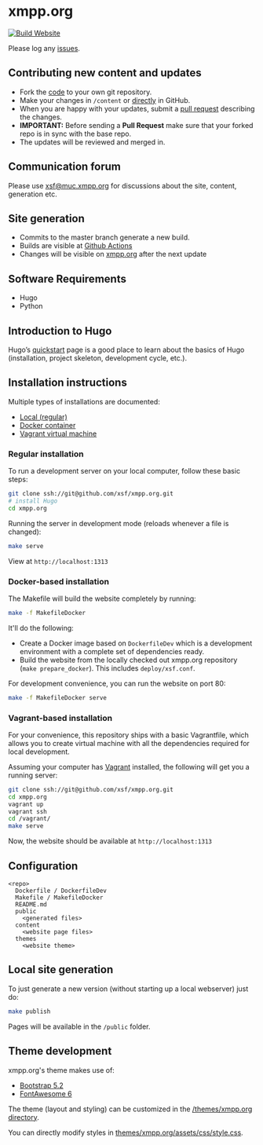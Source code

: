 # xmpp.org

[![Build Website](https://github.com/xsf/xmpp.org/actions/workflows/build-website.yml/badge.svg)](https://github.com/xsf/xmpp.org/actions/workflows/build-website.yml)

Please log any [issues](https://github.com/xsf/xmpp.org/issues/new).

## Contributing new content and updates

* Fork the [code](https://github.com/xsf/xmpp.org/fork) to your own git repository.
* Make your changes in `/content` or [directly](https://github.com/xsf/xmpp.org/tree/master/content) in GitHub.
* When you are happy with your updates, submit a [pull request](https://github.com/xsf/xmpp.org/pulls) describing the changes.
* **IMPORTANT:** Before sending a **Pull Request** make sure that your forked repo is in sync with the base repo.
* The updates will be reviewed and merged in.

## Communication forum

Please use [xsf@muc.xmpp.org](xmpp:xsf@muc.xmpp.org?join) for discussions about the site, content, generation etc.

## Site generation

* Commits to the master branch generate a new build.
* Builds are visible at [Github Actions](https://github.com/xsf/xmpp.org/actions)
* Changes will be visible on [xmpp.org](https://xmpp.org) after the next update

## Software Requirements

* Hugo
* Python

## Introduction to Hugo

Hugo’s [quickstart](https://gohugo.io/getting-started/quick-start/) page is a good place to learn about the basics of Hugo (installation, project skeleton, development cycle, etc.).

## Installation instructions

Multiple types of installations are documented:

* [Local (regular)](#regular-installation)
* [Docker container](#docker-based-installation)
* [Vagrant virtual machine](#vagrant-based-installation)

### Regular installation

To run a development server on your local computer, follow these basic steps:

```bash
git clone ssh://git@github.com/xsf/xmpp.org.git
# install Hugo
cd xmpp.org
```

Running the server in development mode (reloads whenever a file is changed):

```bash
make serve
```

View at `http://localhost:1313`

### Docker-based installation

The Makefile will build the website completely by running:

```bash
make -f MakefileDocker
```

It'll do the following:

* Create a Docker image based on `DockerfileDev` which is a development environment with a complete set of dependencies ready.
* Build the website from the locally checked out xmpp.org repository (`make prepare_docker`). This includes `deploy/xsf.conf`.

For development convenience, you can run the website on port 80:

```bash
make -f MakefileDocker serve
```

### Vagrant-based installation

For your convenience, this repository ships with a basic Vagrantfile, which allows you to create virtual machine with all the dependencies required for local development.

Assuming your computer has [Vagrant](https://www.vagrantup.com/) installed, the following will get you a running server:

```bash
git clone ssh://git@github.com/xsf/xmpp.org.git
cd xmpp.org
vagrant up
vagrant ssh
cd /vagrant/
make serve
```

Now, the website should be available at `http://localhost:1313`

## Configuration

```
<repo>
  Dockerfile / DockerfileDev
  Makefile / MakefileDocker
  README.md
  public
    <generated files>
  content
    <website page files>
  themes
    <website theme>
```

## Local site generation

To just generate a new version (without starting up a local webserver) just do:

```bash
make publish
```

Pages will be available in the `/public` folder.

## Theme development

xmpp.org's theme makes use of:

* [Bootstrap 5.2](https://getbootstrap.com/docs/5.2)
* [FontAwesome 6](https://fontawesome.com/v6/docs)

The theme (layout and styling) can be customized in the [/themes/xmpp.org directory](https://github.com/xsf/xmpp.org/tree/master/themes/xmpp.org).

You can directly modify styles in [themes/xmpp.org/assets/css/style.css](https://github.com/xsf/xmpp.org/blob/master/themes/xmpp.org/assets/css/style.css).
